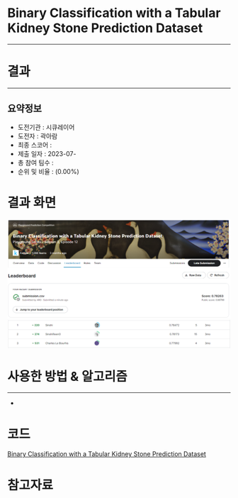 # Binary Classification with a Tabular Kidney Stone Prediction Dataset
***
# 결과
***
## 요약정보
- 도전기관 : 시큐레이어
- 도전자 : 곽아람
- 최종 스코어 : 
- 제출 일자 : 2023-07-
- 총 참여 팀수 : 
- 순위 및 비율 : (0.00%)

# 결과 화면
<img src="https://github.com/Arammmmm/kaggle/blob/84535a71cd28f9e980b56e745c489dff5512e7db/Binary%20Classification%20with%20a%20Tabular%20Kidney%20Stone%20Prediction%20Dataset/img/score.png">
<img src="https://github.com/Arammmmm/kaggle/blob/84535a71cd28f9e980b56e745c489dff5512e7db/Binary%20Classification%20with%20a%20Tabular%20Kidney%20Stone%20Prediction%20Dataset/img/leaderboard.png">

# 사용한 방법 & 알고리즘
***
- 
# 코드
[Binary Classification with a Tabular Kidney Stone Prediction Dataset](https://github.com/Arammmmm/kaggle/blob/cd12c573ce58000e6caf24fd2ac59c24b908a6d8/Binary%20Classification%20with%20a%20Tabular%20Kidney%20Stone%20Prediction%20Dataset/Binary_Classification_with_a_Tabular_Kidney_Stone_Prediction_Dataset.ipynb)
# 참고자료
